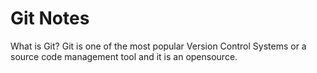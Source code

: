 # Git Notes
What is Git?
Git is one of the most popular Version Control Systems or a source code management tool and it is an opensource.


